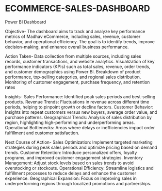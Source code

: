 # ECOMMERCE-SALES-DASHBOARD
Power BI Dashboard

Objective-
The dashboard aims to track and analyze key performance metrics of Madhav eCommerce, including sales, revenue, customer behavior, and operational efficiency. The goal is to identify trends, improve decision-making, and enhance overall business performance.

Action Taken-
Data collection from multiple sources, including sales records, customer transactions, and website analytics.
Visualization of key performance indicators (KPIs) such as total sales, revenue, order trends, and customer demographics using Power BI.
Breakdown of product performance, top-selling categories, and regional sales distribution.
Monitoring of customer engagement, purchase frequency, and retention rates

Insights-
Sales Performance: Identified peak sales periods and best-selling products.
Revenue Trends: Fluctuations in revenue across different time periods, helping to pinpoint growth or decline factors.
Customer Behavior: Insights into repeat customers versus new buyers, average order value, and purchase patterns.
Geographical Trends: Analysis of sales distribution by region, highlighting high-performing and underperforming areas.
Operational Bottlenecks: Areas where delays or inefficiencies impact order fulfillment and customer satisfaction.

Next Course of Action-
Sales Optimization: Implement targeted marketing strategies during peak sales periods and optimize pricing based on demand trends.
Customer Retention: Introduce personalized offers, loyalty programs, and improved customer engagement strategies.
Inventory Management: Adjust stock levels based on sales trends to avoid overstocking or stockouts.
Operational Efficiency: Streamline logistics and fulfillment processes to reduce delays and enhance the customer experience.
Geographical Expansion: Focus on improving sales in underperforming regions through localized promotions and partnerships.
